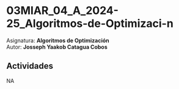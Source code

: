 # **03MIAR_04_A_2024-25_Algoritmos-de-Optimizaci-n**
Asignatura: **Algoritmos de Optimización**\
Autor: **Josseph Yaakob Catagua Cobos**
## **Actividades**
NA
